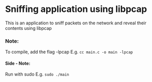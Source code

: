 # Sniffing application using libpcap
This is an application to sniff packets on the network and reveal their contents using libpcap
### Note:
To compile, add the flag -lpcap 
E.g. `cc main.c -o main -lpcap`
#### Side - Note:
Run with sudo
E.g. `sudo ./main`
